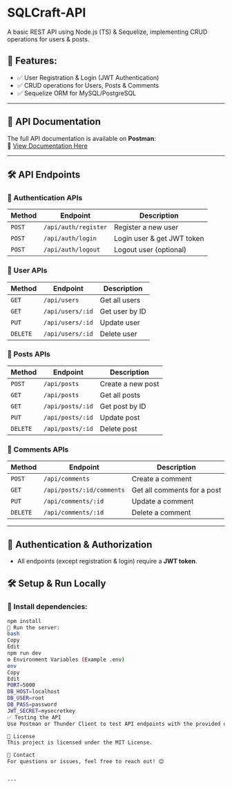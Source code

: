# SQLCraft-API
A basic REST API using Node.js (TS) & Sequelize, implementing CRUD operations for users & posts.

## 🚀 Features:
- ✅ User Registration & Login (JWT Authentication)
- ✅ CRUD operations for Users, Posts & Comments
- ✅ Sequelize ORM for MySQL/PostgreSQL

---

## 📖 API Documentation
The full API documentation is available on **Postman**:  
📌 [View Documentation Here](https://documenter.getpostman.com/view/38742281/2sAYXFjdfT)

---

## 🛠 API Endpoints

### 🔐 Authentication APIs
| Method | Endpoint | Description |
|--------|---------|-------------|
| `POST` | `/api/auth/register` | Register a new user |
| `POST` | `/api/auth/login` | Login user & get JWT token |
| `POST` | `/api/auth/logout` | Logout user (optional) |

### 👤 User APIs
| Method | Endpoint | Description |
|--------|---------|-------------|
| `GET` | `/api/users` | Get all users |
| `GET` | `/api/users/:id` | Get user by ID |
| `PUT` | `/api/users/:id` | Update user |
| `DELETE` | `/api/users/:id` | Delete user |

### 📝 Posts APIs
| Method | Endpoint | Description |
|--------|---------|-------------|
| `POST` | `/api/posts` | Create a new post |
| `GET` | `/api/posts` | Get all posts |
| `GET` | `/api/posts/:id` | Get post by ID |
| `PUT` | `/api/posts/:id` | Update post |
| `DELETE` | `/api/posts/:id` | Delete post |

### 💬 Comments APIs
| Method | Endpoint | Description |
|--------|---------|-------------|
| `POST` | `/api/comments` | Create a comment |
| `GET` | `/api/posts/:id/comments` | Get all comments for a post |
| `PUT` | `/api/comments/:id` | Update a comment |
| `DELETE` | `/api/comments/:id` | Delete a comment |

---

## 🔑 Authentication & Authorization
- All endpoints (except registration & login) require a **JWT token**.


## 🛠 Setup & Run Locally
### 📌 Install dependencies:
```bash
npm install
🚀 Run the server:
bash
Copy
Edit
npm run dev
⚙️ Environment Variables (Example .env)
env
Copy
Edit
PORT=5000
DB_HOST=localhost
DB_USER=root
DB_PASS=password
JWT_SECRET=mysecretkey
✅ Testing the API
Use Postman or Thunder Client to test API endpoints with the provided documentation.

📜 License
This project is licensed under the MIT License.

📩 Contact
For questions or issues, feel free to reach out! 😊


---
